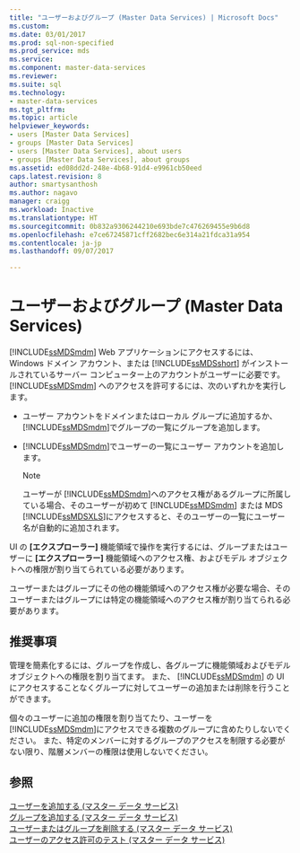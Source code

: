 ```yaml
---
title: "ユーザーおよびグループ (Master Data Services) | Microsoft Docs"
ms.custom: 
ms.date: 03/01/2017
ms.prod: sql-non-specified
ms.prod_service: mds
ms.service: 
ms.component: master-data-services
ms.reviewer: 
ms.suite: sql
ms.technology:
- master-data-services
ms.tgt_pltfrm: 
ms.topic: article
helpviewer_keywords:
- users [Master Data Services]
- groups [Master Data Services]
- users [Master Data Services], about users
- groups [Master Data Services], about groups
ms.assetid: ed08dd2d-248e-4b68-91d4-e9961cb50eed
caps.latest.revision: 8
author: smartysanthosh
ms.author: nagavo
manager: craigg
ms.workload: Inactive
ms.translationtype: HT
ms.sourcegitcommit: 0b832a9306244210e693bde7c476269455e9b6d8
ms.openlocfilehash: e7ce67245871cff2682bec6e314a21fdca31a954
ms.contentlocale: ja-jp
ms.lasthandoff: 09/07/2017

---
```

# <a name="users-and-groups-master-data-services"></a>ユーザーおよびグループ (Master Data Services)
  [!INCLUDE[ssMDSmdm](../includes/ssmdsmdm-md.md)] Web アプリケーションにアクセスするには、Windows ドメイン アカウント、または [!INCLUDE[ssMDSshort](../includes/ssmdsshort-md.md)] がインストールされているサーバー コンピューター上のアカウントがユーザーに必要です。 [!INCLUDE[ssMDSmdm](../includes/ssmdsmdm-md.md)] へのアクセスを許可するには、次のいずれかを実行します。  
  
-   ユーザー アカウントをドメインまたはローカル グループに追加するか、 [!INCLUDE[ssMDSmdm](../includes/ssmdsmdm-md.md)]でグループの一覧にグループを追加します。  
  
-   [!INCLUDE[ssMDSmdm](../includes/ssmdsmdm-md.md)]でユーザーの一覧にユーザー アカウントを追加します。  
  
    > [!NOTE]  
    >  ユーザーが [!INCLUDE[ssMDSmdm](../includes/ssmdsmdm-md.md)]へのアクセス権があるグループに所属している場合、そのユーザーが初めて [!INCLUDE[ssMDSmdm](../includes/ssmdsmdm-md.md)] または MDS [!INCLUDE[ssMDSXLS](../includes/ssmdsxls-md.md)]にアクセスすると、そのユーザーの一覧にユーザー名が自動的に追加されます。  
  
 UI の **[エクスプローラー]** 機能領域で操作を実行するには、グループまたはユーザーに **[エクスプローラー]** 機能領域へのアクセス権、およびモデル オブジェクトへの権限が割り当てられている必要があります。  
  
 ユーザーまたはグループにその他の機能領域へのアクセス権が必要な場合、そのユーザーまたはグループには特定の機能領域へのアクセス権が割り当てられる必要があります。  
  
## <a name="best-practice"></a>推奨事項  
 管理を簡素化するには、グループを作成し、各グループに機能領域およびモデル オブジェクトへの権限を割り当てます。 また、 [!INCLUDE[ssMDSmdm](../includes/ssmdsmdm-md.md)] の UI にアクセスすることなくグループに対してユーザーの追加または削除を行うことができます。  
  
 個々のユーザーに追加の権限を割り当てたり、ユーザーを [!INCLUDE[ssMDSmdm](../includes/ssmdsmdm-md.md)]にアクセスできる複数のグループに含めたりしないでください。 また、特定のメンバーに対するグループのアクセスを制限する必要がない限り、階層メンバーの権限は使用しないでください。  
  
## <a name="see-also"></a>参照  
 [ユーザーを追加する (マスター データ サービス)](../master-data-services/add-a-user-master-data-services.md)   
 [グループを追加する (マスター データ サービス)](../master-data-services/add-a-group-master-data-services.md)   
 [ユーザーまたはグループを削除する (マスター データ サービス)](../master-data-services/delete-users-or-groups-master-data-services.md)   
 [ユーザーのアクセス許可のテスト (マスター データ サービス)](../master-data-services/test-a-user-s-permissions-master-data-services.md)  
  
  

